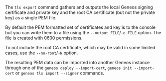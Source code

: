 The `tls export` command gathers and outputs the local Geneos signing certificate and private key and the root CA certificate (but not the private key) as a single PEM file.

By default the PEM formatted set of certificates and key is to the console but you can write them to a file using the `--output FILE`/`-o FILE` option. The file is created with 0600 permissions.

To not include the root CA certificate, which may be valid in some limited cases, use the `--no-root`/`-N` option.

The resulting PEM data can be imported into another Geneos instance through one of the `geneos deploy --import-cert`, `geneos init --import-cert` or `geneos tls import --signer` commands.
